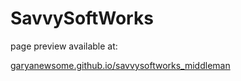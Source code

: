 # SavvySoftWorks

page preview available at:

[garyanewsome.github.io/savvysoftworks_middleman](garyanewsome.github.io/savvysoftworks_middleman)